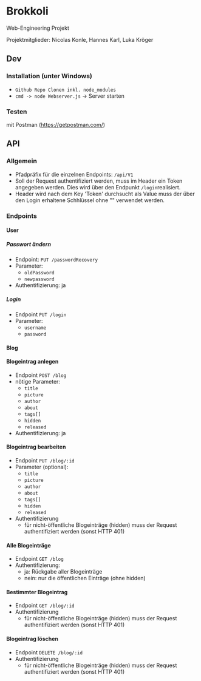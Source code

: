 # Brokkoli
Web-Engineering Projekt 


Projektmitglieder: 
Nicolas Konle,
Hannes Karl, 
Luka Kröger


## Dev

### Installation (unter Windows)
* `Github Repo Clonen inkl. node_modules`
* `cmd -> node Webserver.js` -> Server starten

### Testen
mit Postman (https://getpostman.com/)


## API


### Allgemein
* Pfadpräfix für die einzelnen Endpoints: `/api/V1`
* Soll der Request authentifiziert werden, muss im Header ein Token angegeben werden. Dies wird über den Endpunkt `/login`realisiert.
* Header wird nach dem Key 'Token' durchsucht als Value muss der über den Login erhaltene Schhlüssel ohne "" verwendet werden. 
### Endpoints

#### User

##### Passwort ändern
* Endpoint: `PUT /passwordRecovery`
* Parameter:
  * `oldPassword`
  * `newpassword`
* Authentifizierung: ja
  
##### Login
* Endpoint `PUT /login`
* Parameter:
  * `username`
  * `password`

#### Blog

#### Blogeintrag anlegen
* Endpoint `POST /blog`
* nötige Parameter:
  * `title`
  * `picture`
  * `author`
  * `about`
  * `tags[]`
  * `hidden`
  * `released`
* Authentifizierung: ja

#### Blogeintrag bearbeiten
* Endpoint `PUT /blog/:id`
* Parameter (optional):
  * `title`
  * `picture`
  * `author`
  * `about`
  * `tags[]`
  * `hidden`
  * `released`
* Authentifizierung
  * für nicht-öffentliche Blogeinträge (hidden) muss der Request authentifiziert werden (sonst HTTP 401)

#### Alle Blogeinträge

* Endpoint `GET /blog`
* Authentifizierung:
  * ja: Rückgabe aller Blogeinträge
  * nein: nur die öffentlichen Einträge (ohne hidden)

#### Bestimmter Blogeintrag

* Endpoint `GET /blog/:id`
* Authentifizierung
  * für nicht-öffentliche Blogeinträge (hidden) muss der Request authentifiziert werden (sonst HTTP 401)

#### Blogeintrag löschen

* Endpoint `DELETE /blog/:id`
* Authentifizierung
  * für nicht-öffentliche Blogeinträge (hidden) muss der Request authentifiziert werden (sonst HTTP 401)
